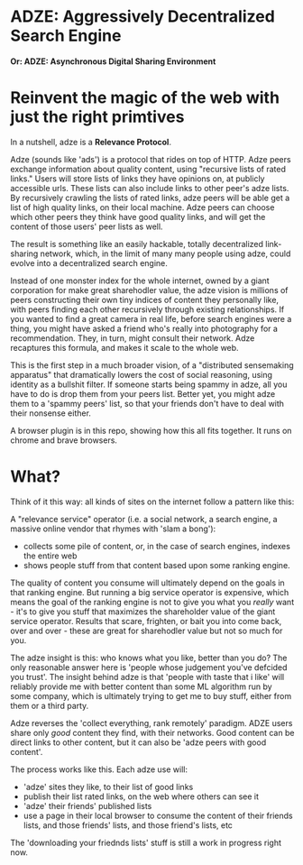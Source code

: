 # ADZE: Aggressively Decentralized Search Engine
#### Or: ADZE: Asynchronous Digital Sharing Environment

# Reinvent the magic of the web with just the right primtives

In a nutshell, adze is a **Relevance Protocol**.

Adze (sounds like 'ads') is a protocol that rides on top of HTTP. Adze peers exchange information about quality content, using "recursive lists of rated links."  Users will store lists of links they have opinions on, at publicly accessible urls. These lists can also include links to other peer's adze lists.   By recursively crawling the lists of rated links, adze peers will be able get a list of high quality links, on their local machine.  Adze peers can choose which other peers they think have good quality links, and will get the content of those users' peer lists as well.

The result is something like an easily hackable, totally decentralized link-sharing network, which, in the limit of many many people using adze, could evolve into a decentralized search engine.

Instead of one monster index for the whole internet, owned by a giant corporation for make great sharehodler value, the adze vision is millions of peers constructing their own tiny indices of content they personally like, with peers finding each other recursively through existing relationships. If you wanted to find a great camera in real life, before search engines were a thing, you might have asked a friend who's really into photography for a recommendation. They, in turn, might consult their network. Adze recaptures this formula, and makes it scale to the whole web. 

This is the first step in a much broader vision, of a "distributed sensemaking apparatus" that dramatically lowers the cost of social reasoning, using identity as a bullshit filter. If someone starts being spammy in adze, all you have to do is drop them from your peers list. Better yet, you might adze them to a 'spammy peers' list, so that your friends don't have to deal with their nonsense either. 

A browser plugin is in this repo, showing how this all fits together. It runs on chrome and brave browsers.

# What?

Think of it this way: all kinds of sites on the internet follow a pattern like this:

A  "relevance service" operator (i.e. a social network, a search engine, a massive online vendor that rhymes with 'slam a bong'):
* collects some pile of content,  or, in the case of search engines, indexes the entire web
* shows people stuff from that content based upon some ranking engine.

The quality of content you consume will ultimately depend on the goals in that ranking engine. But running a big service operator is expensive, which means the goal of the ranking engine is not to give you what you _really_ want - it's to give you stuff that maximizes the shareholder value of the giant service operator. Results that scare, frighten, or bait you into come back, over and over - these are great for sharehodler value but not so much for you. 

The adze insight is this: who knows what you like, better than you do? The only reasonable answer here is 'people whose judgement you've defcided you trust'. The insight behind adze  is that 'people with taste that i like' will reliably provide me with better content than some ML algorithm run by some company, which is ultimately trying to get me to buy stuff, either from them or a third party.

Adze reverses the 'collect everything, rank remotely' paradigm. ADZE users share only _good_ content they find, with their networks. Good content can be direct links to other content, but it can also be 'adze peers with good content'. 

The process works like this. Each adze use will:

* 'adze' sites they like, to their list of good links
* publish their list rated links, on the web where others can see it
* 'adze' their friends' published lists
* use a page in their local browser to consume the content of their friends lists, and those friends' lists, and those friend's lists, etc

The  'downloading your friednds lists' stuff is still a work in progress right now.
